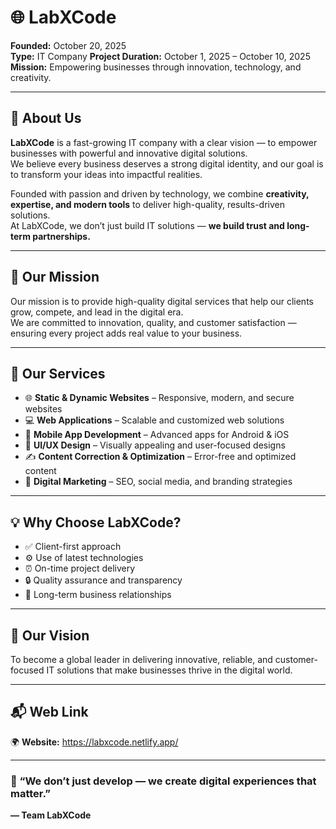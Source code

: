 # 🌐 LabXCode

**Founded:** October 20, 2025  
**Type:** IT Company 
**Project Duration:** October 1, 2025 – October 10, 2025 
**Mission:** Empowering businesses through innovation, technology, and creativity.

---

## 🏢 About Us

**LabXCode** is a fast-growing IT company with a clear vision — to empower businesses with powerful and innovative digital solutions.  
We believe every business deserves a strong digital identity, and our goal is to transform your ideas into impactful realities.

Founded with passion and driven by technology, we combine **creativity, expertise, and modern tools** to deliver high-quality, results-driven solutions.  
At LabXCode, we don’t just build IT solutions — **we build trust and long-term partnerships.**

---

## 🚀 Our Mission

Our mission is to provide high-quality digital services that help our clients grow, compete, and lead in the digital era.  
We are committed to innovation, quality, and customer satisfaction — ensuring every project adds real value to your business.

---

## 💼 Our Services

- 🌐 **Static & Dynamic Websites** – Responsive, modern, and secure websites  
- 💻 **Web Applications** – Scalable and customized web solutions  
- 📱 **Mobile App Development** – Advanced apps for Android & iOS  
- 🎨 **UI/UX Design** – Visually appealing and user-focused designs  
- ✍️ **Content Correction & Optimization** – Error-free and optimized content  
- 📢 **Digital Marketing** – SEO, social media, and branding strategies  

---

## 💡 Why Choose LabXCode?

- ✅ Client-first approach  
- ⚙️ Use of latest technologies  
- ⏰ On-time project delivery  
- 🔒 Quality assurance and transparency  
- 🤝 Long-term business relationships  

---

## 🌟 Our Vision

To become a global leader in delivering innovative, reliable, and customer-focused IT solutions that make businesses thrive in the digital world.

---

## 📬 Web Link 
🌍 **Website:** https://labxcode.netlify.app/ 
 

---

### 🧠 “We don’t just develop — we create digital experiences that matter.”  
**— Team LabXCode**
